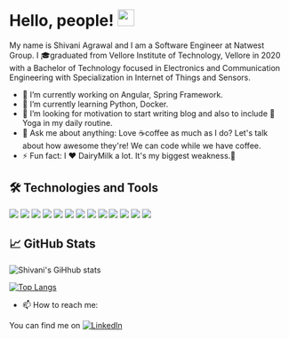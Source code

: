 # Hello, people! <img src="https://raw.githubusercontent.com/MartinHeinz/MartinHeinz/master/wave.gif" width="30px">

My name is Shivani Agrawal and I am a Software Engineer at Natwest Group. I 🎓graduated from Vellore Institute of Technology, Vellore in 2020 with a Bachelor of Technology focused in Electronics and Communication Engineering with Specialization in Internet of Things and Sensors. 

- 🔭 I’m currently working on Angular, Spring Framework.
- 🌱 I’m currently learning Python, Docker.
- 🤔 I’m looking for motivation to start writing blog and also to include 🧘Yoga in my daily routine.
- 💬 Ask me about anything: Love ☕coffee as much as I do? Let's talk about how awesome they're! We can code while we have coffee.    
- ⚡ Fun fact: I ❤️ DairyMilk a lot. It's my biggest weakness.🙈

## 🛠️ Technologies and Tools
![](https://img.shields.io/badge/OS-Windows-informational?style=flat&logo=WINDOWS&logoColor=white&color=2bbc8a)
![](https://img.shields.io/badge/Editor-VisualStudioCode-informational?style=flat&logo=VISUALSTUDIOCODE&logoColor=white&color=2bbc8a)
![](https://img.shields.io/badge/Editor-IntelliJIDEA-informational?style=flat&logo=INTELLIJIDEA&logoColor=white&color=2bbc8a)
![](https://img.shields.io/badge/Editor-EclipseIDE-informational?style=flat&logo=ECLIPSEIDE&logoColor=white&color=2bbc8a)
![](https://img.shields.io/badge/Code-Java-informational?style=flat&logo=JAVA&logoColor=white&color=2bbc8a)
![](https://img.shields.io/badge/Code-JavaScript-informational?style=flat&logo=JAVASCRIPT&logoColor=white&color=2bbc8a)
![](https://img.shields.io/badge/Code-TypeScript-informational?style=flat&logo=TYPESCRIPT&logoColor=white&color=2bbc8a)
![](https://img.shields.io/badge/Code-Python-informational?style=flat&logo=PYTHON&logoColor=white&color=2bbc8a)
![](https://img.shields.io/badge/Code-HTML5-informational?style=flat&logo=HTML5&logoColor=white&color=2bbc8a)
![](https://img.shields.io/badge/Code-CSS3-informational?style=flat&logo=CSS3&logoColor=white&color=2bbc8a)
![](https://img.shields.io/badge/Framework-Angular-informational?style=flat&logo=ANGULAR&logoColor=white&color=2bbc8a)
![](https://img.shields.io/badge/Framework-Spring-informational?style=flat&logo=SPRING&logoColor=white&color=2bbc8a)
![](https://img.shields.io/badge/Tools-Docker-informational?style=flat&logo=DOCKER&logoColor=white&color=2bbc8a)

## 📈 GitHub Stats

![Shivani's GiHhub stats](https://github-readme-stats.vercel.app/api?username=shivani-1401&show_icons=true&theme=radical&hide=contribs,prs&count_private=true)

[![Top Langs](https://github-readme-stats.vercel.app/api/top-langs/?username=shivani-1401&layout=compact)](https://github.com/shivani-1401/github-readme-stats)

- 📫 How to reach me:
<!-- Actual text -->
You can find me on  [![LinkedIn][1.2]][1]
<!-- Icons -->
[1.2]: https://raw.githubusercontent.com/MartinHeinz/MartinHeinz/master/linkedin-3-16.png (LinkedIn icon without padding)
<!-- Links to your social media accounts -->
[1]:  https://www.linkedin.com/in/shivani-agrawal76/  
